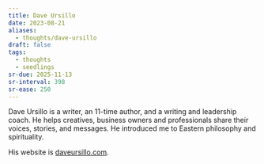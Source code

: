 ```yaml
---
title: Dave Ursillo
date: 2023-08-21
aliases:
  - thoughts/dave-ursillo
draft: false
tags:
  - thoughts
  - seedlings
sr-due: 2025-11-13
sr-interval: 398
sr-ease: 250
---
```

Dave Ursillo is a writer, an 11-time author, and a writing and leadership coach. He helps creatives, business owners and professionals share their voices, stories, and messages. He introduced me to Eastern philosophy and spirituality.

His website is [daveursillo.com](https://daveursillo.com).
